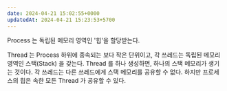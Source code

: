 ```yaml
---
date: 2024-04-21 15:02:55+0000
updatedAt: 2024-04-21 15:23:53+5700
---
```

Process 는 독립된 메모리 영역인 '힙'을 할당받는다.

Thread 는 Process 하위에 종속되는 보다 작은 단위이고, 각 쓰레드는 독립된 메모리 영역인 스택(Stack) 을 갖는다. Thread 를 하나 생성하면, 하나의 스택 메모리가 생기는 것이다. 각 쓰레드는 다른 쓰레드에게 스택 메모리를 공유할 수 없다. 하지만 프로세스의 힙은 속한 모든 Thread 가 공유할 수 있다.